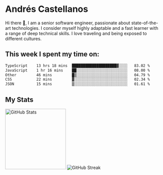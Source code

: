# Andrés Castellanos

Hi there 👋, I am a senior software engineer, passionate about state-of-the-art technologies. I consider myself highly adaptable and a fast learner with a range of deep technical skills. I love traveling and being exposed to different cultures.

## This week I spent my time on:

<!--START_SECTION:waka-->

```txt
TypeScript    13 hrs 18 mins  ████████████████████▓░░░░   83.02 %
JavaScript    1 hr 16 mins    ██░░░░░░░░░░░░░░░░░░░░░░░   08.00 %
Other         46 mins         █▒░░░░░░░░░░░░░░░░░░░░░░░   04.79 %
CSS           22 mins         ▓░░░░░░░░░░░░░░░░░░░░░░░░   02.34 %
JSON          15 mins         ▒░░░░░░░░░░░░░░░░░░░░░░░░   01.61 %
```

<!--END_SECTION:waka-->

## My Stats

<img height="195" src="https://github-readme-stats.vercel.app/api?username=andrescv&show_icons=true&theme=onedark&hide_border=true&card_width=495" alt="GitHub Stats" />

<img src="https://streak-stats.demolab.com?user=andrescv&theme=one-dark-pro&hide_border=true" alt="GitHub Streak" />
